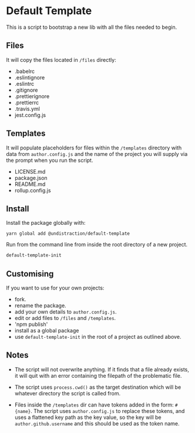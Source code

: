 # Default Template

This is a script to bootstrap a new lib with all the files needed to begin.

## Files

It will copy the files located in `/files` directly:

* .babelrc
* .eslintignore
* .eslintrc
* .gitignore
* .prettierignore
* .prettierrc
* .travis.yml
* jest.config.js

## Templates

It will populate placeholders for files within the `/templates` directory with data from `author.config.js` and the name of the project you will supply via the prompt when you run the script.

* LICENSE.md
* package.json
* README.md
* rollup.config.js

## Install

Install the package globally with:

```
yarn global add @undistraction/default-template
```

Run from the command line from inside the root directory of a new project.

```sh
default-template-init
```

## Customising

If you want to use for your own projects:

* fork.
* rename the package.
* add your own details to `author.config.js`.
* edit or add files to `/files` and `/templates`.
* 'npm publish'
* install as a global package
* use `default-template-init` in the root of a project as outlined above.

## Notes

* The script will not overwrite anything. If it finds that a file already exists, it will quit with an error containing the filepath of the problematic file.

* The script uses `process.cwd()` as the target destination which will be whatever directory the script is called from.

* Files inside the `/templates` dir can have tokens added in the form: `#{name}`. The script uses `author.config.js` to replace these tokens, and uses a flattened key path as the key value, so the key will be `author.github.username` and this should be used as the token name.
